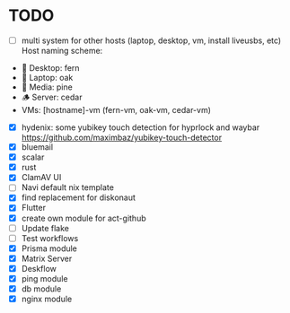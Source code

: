# TODO

- [ ] multi system for other hosts (laptop, desktop, vm, install liveusbs, etc) Host naming scheme:

- 🌿 Desktop: fern
- 🌳 Laptop: oak
- 🌲 Media: pine
- 🪵 Server: cedar
- VMs: [hostname]-vm (fern-vm, oak-vm, cedar-vm)

- [x] hydenix: some yubikey touch detection for hyprlock and waybar <https://github.com/maximbaz/yubikey-touch-detector>
- [x] bluemail
- [x] scalar
- [x] rust
- [x] ClamAV UI
- [ ] Navi default nix template
- [x] find replacement for diskonaut
- [x] Flutter
- [x] create own module for act-github
- [ ] Update flake
- [ ] Test workflows
- [x] Prisma module
- [x] Matrix Server
- [x] Deskflow
- [x] ping module
- [x] db module
- [x] nginx module
